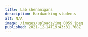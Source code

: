 ```yaml
---
title: Lab shenanigans
description: Hardworking students
alt: N/A
image: /images/uploads/img_0059.jpeg
published: 2021-12-14T19:43:31.768Z
---
```


